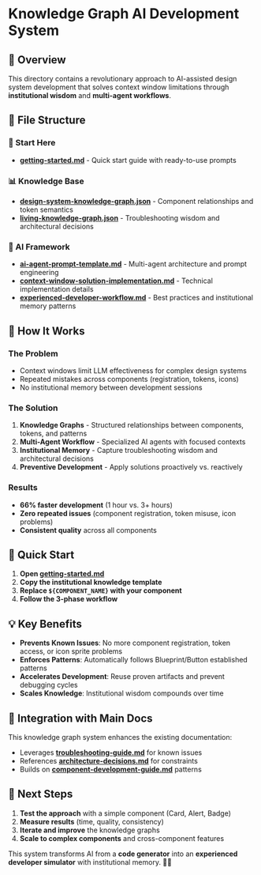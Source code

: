 # Knowledge Graph AI Development System

## 🎯 **Overview**

This directory contains a revolutionary approach to AI-assisted design system development that solves context window limitations through **institutional wisdom** and **multi-agent workflows**.

## 📁 **File Structure**

### **🚀 Start Here**
- **[getting-started.md](./getting-started.md)** - Quick start guide with ready-to-use prompts

### **📊 Knowledge Base**
- **[design-system-knowledge-graph.json](./design-system-knowledge-graph.json)** - Component relationships and token semantics
- **[living-knowledge-graph.json](./living-knowledge-graph.json)** - Troubleshooting wisdom and architectural decisions

### **🧠 AI Framework**
- **[ai-agent-prompt-template.md](./ai-agent-prompt-template.md)** - Multi-agent architecture and prompt engineering
- **[context-window-solution-implementation.md](./context-window-solution-implementation.md)** - Technical implementation details
- **[experienced-developer-workflow.md](./experienced-developer-workflow.md)** - Best practices and institutional memory patterns

## 🔄 **How It Works**

### **The Problem**
- Context windows limit LLM effectiveness for complex design systems
- Repeated mistakes across components (registration, tokens, icons)
- No institutional memory between development sessions

### **The Solution**
1. **Knowledge Graphs** - Structured relationships between components, tokens, and patterns
2. **Multi-Agent Workflow** - Specialized AI agents with focused contexts
3. **Institutional Memory** - Capture troubleshooting wisdom and architectural decisions
4. **Preventive Development** - Apply solutions proactively vs. reactively

### **Results**
- **66% faster development** (1 hour vs. 3+ hours)
- **Zero repeated issues** (component registration, token misuse, icon problems)
- **Consistent quality** across all components

## 🎯 **Quick Start**

1. **Open [getting-started.md](./getting-started.md)**
2. **Copy the institutional knowledge template**
3. **Replace `${COMPONENT_NAME}` with your component**
4. **Follow the 3-phase workflow**

## 💡 **Key Benefits**

- **Prevents Known Issues**: No more component registration, token access, or icon sprite problems
- **Enforces Patterns**: Automatically follows Blueprint/Button established patterns  
- **Accelerates Development**: Reuse proven artifacts and prevent debugging cycles
- **Scales Knowledge**: Institutional wisdom compounds over time

## 🔗 **Integration with Main Docs**

This knowledge graph system enhances the existing documentation:
- Leverages **[troubleshooting-guide.md](../system/troubleshooting-guide.md)** for known issues
- References **[architecture-decisions.md](../system/architecture-decisions.md)** for constraints
- Builds on **[component-development-guide.md](../guides/component-development-guide.md)** patterns

## 🚀 **Next Steps**

1. **Test the approach** with a simple component (Card, Alert, Badge)
2. **Measure results** (time, quality, consistency)
3. **Iterate and improve** the knowledge graphs
4. **Scale to complex components** and cross-component features

This system transforms AI from a **code generator** into an **experienced developer simulator** with institutional memory. 🧠✨ 